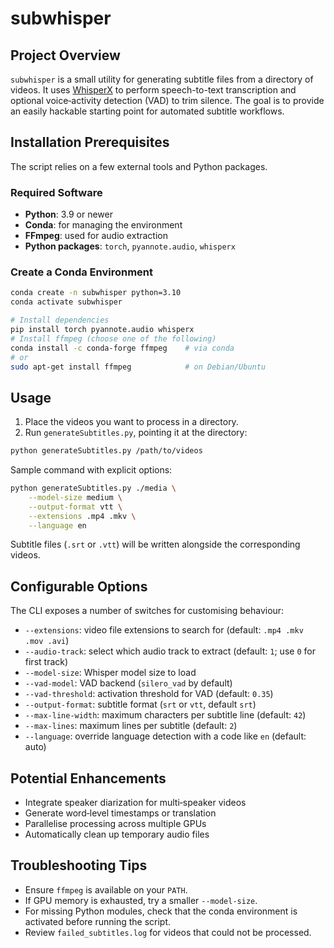 # subwhisper

## Project Overview

`subwhisper` is a small utility for generating subtitle files from a
directory of videos.  It uses
[WhisperX](https://github.com/m-bain/whisperX) to perform speech-to-text
transcription and optional voice‑activity detection (VAD) to trim
silence.  The goal is to provide an easily hackable starting point for
automated subtitle workflows.

## Installation Prerequisites

The script relies on a few external tools and Python packages.

### Required Software

- **Python**: 3.9 or newer
- **Conda**: for managing the environment
- **FFmpeg**: used for audio extraction
- **Python packages**: `torch`, `pyannote.audio`, `whisperx`

### Create a Conda Environment

```bash
conda create -n subwhisper python=3.10
conda activate subwhisper

# Install dependencies
pip install torch pyannote.audio whisperx
# Install ffmpeg (choose one of the following)
conda install -c conda-forge ffmpeg    # via conda
# or
sudo apt-get install ffmpeg            # on Debian/Ubuntu
```

## Usage

1. Place the videos you want to process in a directory.
2. Run `generateSubtitles.py`, pointing it at the directory:

```bash
python generateSubtitles.py /path/to/videos
```

Sample command with explicit options:

```bash
python generateSubtitles.py ./media \
    --model-size medium \
    --output-format vtt \
    --extensions .mp4 .mkv \
    --language en
```

Subtitle files (`.srt` or `.vtt`) will be written alongside the
corresponding videos.

## Configurable Options

The CLI exposes a number of switches for customising behaviour:

- `--extensions`: video file extensions to search for (default: `.mp4 .mkv .mov .avi`)
- `--audio-track`: select which audio track to extract (default: `1`; use `0` for first track)
- `--model-size`: Whisper model size to load
- `--vad-model`: VAD backend (`silero_vad` by default)
- `--vad-threshold`: activation threshold for VAD (default: `0.35`)
- `--output-format`: subtitle format (`srt` or `vtt`, default `srt`)
- `--max-line-width`: maximum characters per subtitle line (default: `42`)
- `--max-lines`: maximum lines per subtitle (default: `2`)
- `--language`: override language detection with a code like `en` (default: auto)

## Potential Enhancements

- Integrate speaker diarization for multi‑speaker videos
- Generate word‑level timestamps or translation
- Parallelise processing across multiple GPUs
- Automatically clean up temporary audio files

## Troubleshooting Tips

- Ensure `ffmpeg` is available on your `PATH`.
- If GPU memory is exhausted, try a smaller `--model-size`.
- For missing Python modules, check that the conda environment is
  activated before running the script.
- Review `failed_subtitles.log` for videos that could not be processed.

